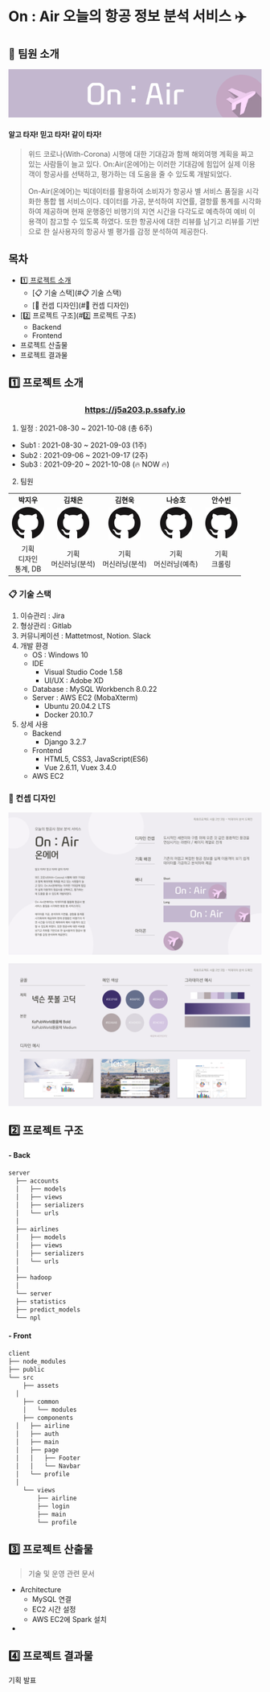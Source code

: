 # On : Air 오늘의 항공 정보 분석 서비스 ✈️ 



## 👥 팀원 소개

![banner-long](Document/IMG/banner-long.png)



#### 알고 타자! 믿고 타자! 같이 타자!

> 위드 코로나(With-Corona) 시행에 대한 기대감과 함께 해외여행 계획을 짜고 있는 사람들이 늘고 있다. On:Air(온에어)는 이러한 기대감에 힘입어 실제 이용객이 항공사를 선택하고, 평가하는 데 도움을 줄 수 있도록 개발되었다.
>
> 
>
> On-Air(온에어)는 빅데이터를 활용하여 소비자가 항공사 별 서비스 품질을 시각화한 통합 웹 서비스이다. 데이터를 가공, 분석하여 지연률, 결항률 통계를 시각화하여 제공하며 현재 운행중인 비행기의 지연 시간을 다각도로 예측하여 예비 이용객이 참고할 수 있도록 하였다. 또한 항공사에 대한 리뷰를 남기고 리뷰를 기반으로 한 실사용자의 항공사 별 평가를 감정 분석하여 제공한다.



## 목차

- [1️⃣ 프로젝트 소개](#1️⃣-프로젝트-소개)
  - [📋 기술 스택](#📋 기술 스택)
  - [🎨 컨셉 디자인](#🎨 컨셉 디자인)
- [2️⃣ 프로젝트 구조](#2️⃣ 프로젝트 구조)
  - Backend
  - Frontend
- 프로젝트 산출물
- 프로젝트 결과물



## 1️⃣ 프로젝트 소개



### <center>https://j5a203.p.ssafy.io</center>



1. 일정 : 2021-08-30 ~ 2021-10-08 (총 6주)

- Sub1 : 2021-08-30 ~ 2021-09-03 (1주)
- Sub2 : 2021-09-06 ~ 2021-09-17 (2주)
- Sub3 : 2021-09-20 ~ 2021-10-08 (🔥 NOW 🔥)

2. 팀원

|                                                              |                                                              |                                                              |                                                              |                                                              |
| :----------------------------------------------------------: | :----------------------------------------------------------: | :----------------------------------------------------------: | :----------------------------------------------------------: | :----------------------------------------------------------: |
|                          **박지우**                          |                          **김채은**                          |                          **김현욱**                          |                          **나승호**                          |                          **안수빈**                          |
| [![Github](./Document/IMG/GitHub-Mark-64px.png)](https://github.com/nu1997) | [![Github](./Document/IMG/GitHub-Mark-64px.png)](https://github.com/chenni0531) | [![Github](./Document/IMG/GitHub-Mark-64px.png)](https://github.com/hyeonuk27) | [![Github](./Document/IMG/GitHub-Mark-64px.png)](https://github.com/qlfflwls5) | [![Github](./Document/IMG/GitHub-Mark-64px.png)](https://github.com/axxsxbxx) |
|                기획<br />디자인<br />통계, DB                |                   기획<br />머신러닝(분석)                   |                   기획<br />머신러닝(분석)                   |                   기획<br />머신러닝(예측)                   |                       기획<br />크롤링                       |



### 📋 기술 스택

1. 이슈관리 : Jira
2. 형상관리 : Gitlab
3. 커뮤니케이션 : Mattetmost, Notion. Slack
4. 개발 환경
   - OS : Windows 10
   - IDE
     - Visual Studio Code 1.58
     - UI/UX : Adobe XD
   - Database : MySQL Workbench 8.0.22
   - Server : AWS EC2 (MobaXterm)
     - Ubuntu 20.04.2 LTS
     - Docker 20.10.7
5. 상세 사용
   - Backend
     - Django 3.2.7
   - Frontend
     - HTML5, CSS3, JavaScript(ES6)
     - Vue 2.6.11, Vuex 3.4.0
   - AWS EC2



### 🎨 컨셉 디자인

![디자인-2](./Document/2_Definition/3_Design/1_Art/IMG/d-1.png)

![디자인-2](./Document/2_Definition/3_Design/1_Art/IMG/d-2.png)



## 2️⃣ 프로젝트 구조

#### - Back

```
server
  ├── accounts
  │   ├── models
  │   ├── views
  │   ├── serializers
  │   └── urls
  │
  ├── airlines
  │   ├── models
  │   ├── views
  │   ├── serializers
  │   └── urls
  │
  ├── hadoop
  │
  └── server 
  ├── statistics
  ├── predict_models
  └── npl
```

#### - Front

```
client
├── node_modules
├── public
└── src
	├── assets
  │ 	
	├── common
	│ 	└── modules
	├── components
  │   ├── airline
  │   ├── auth
  │   ├── main
  │   ├── page
  │   │   ├── Footer
  │   │   └── Navbar
  │   └── profile
  │    
	└── views
		├── airline
		├── login
		├── main
		└── profile
```



## 3️⃣ 프로젝트 산출물

> 기술  및 운영 관련 문서

- Architecture
  - MySQL 연결
  - EC2 시간 설정
  - AWS EC2에 Spark 설치
- 

## 4️⃣ 프로젝트 결과물

기획 발표

